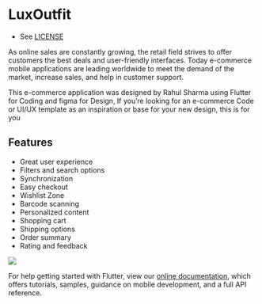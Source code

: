 # LuxOutfit
- See [LICENSE](/LICENSE)

As online sales are constantly growing, the retail field strives to offer customers the best deals and user-friendly interfaces. Today e-commerce mobile applications are leading worldwide to meet the demand of the market, increase sales, and help in customer support.

This e-commerce application was designed by Rahul Sharma using Flutter for Coding and figma for Design, If you’re looking for an e-commerce Code or UI/UX template as an inspiration or base for your new design, this is for you

## Features
- Great user experience
- Filters and search options
- Synchronization
- Easy checkout
- Wishlist Zone
- Barcode scanning
- Personalized content
- Shopping cart
- Shipping options
- Order summary
- Rating and feedback

![](https://lh3.googleusercontent.com/7nlQfvojjRcCZmdcZN4mmIMctV3oX-U4D3GvRBbJGF-SJCLBWt1nEx_Q3v9PpwbcyvpuBmElOkCJWYxR7Auw5z4rh9WQySfcCXApUsR41YmSu_CuoYZhRHwarsyEoepcF2sP6R1zYGl_Z5F4_6zkRer1vdtML2Ycu4dT5l8P0q2yNBWnVauCEZJe3Kd93sxpAs2ifpXMI7cgAfhXzfnRRnbBTlGpKKmcTbbCA3ZYTHeT3qQo_O35ZakZxstLpCE8wTcQbf6WK44LB7a557VOj4LGwECNTRJGVX5--yh4FE-2c3xhkOKd13swjRIdEmWLZRANrKY5c-xt0qSBKhfcgFWA8T5keC_UjqERNuqyPSbGFrxgLpnHxHoEbGjmTGq2wppTsEP4aVSLpcBrRpZ9MKkS0dpOcffc_b1TUOyCcQ5dJqULFcoIEwLPZoDxccuoxT5kBPOoh7JtT30fkJNRZZGZKt-gQC9U9GRarIOlmr3mFqzO3V-1rQ_Ff1_nKtJQcul19QIYyFqvEb6L_jW51r3S7pKuawujLSCba3N7qgBpwzsnW4L90lv-FSeYOAOwA1qfiARVg2MLMHdsby0P0GqU9aBGSBXn7-vfIhsE-llaX4v-64ejs2XcfeDkLmWDRiZ1-B1Gjj0g16oygJrHHLlFVNSre6SkbO4foE8baMGr8ayVJYaxEC0lzdjMGmMEPNbBmbMx6nn2wUwOgtnTbFg=w1488-h893-no?authuser=1)

For help getting started with Flutter, view our
[online documentation](https://flutter.dev/docs), which offers tutorials,
samples, guidance on mobile development, and a full API reference.
